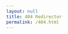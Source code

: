 ```yaml
---
layout: null
title: 404 Redirector
permalink: /404.html
---
```


<script language="JavaScript">
  var forwardingURL=window.location.pathname;
  if (forwardingURL.charAt(forwardingURL.length - 1) != "/") forwardingURL += "/";
  var gonnaFwd = false;
  var newURL = "";
  var baseURL = "";
  console.log(forwardingURL);
  {% for item in site.data.docsarchive.docker-compose %}
  if (forwardingURL.indexOf("/{{ item[0] }}") > -1)
  {
    console.log("Found via Docker Compose file for Acrhive")
    gonnaFwd = true;
    // make it so redirects cascade; first, use the base URL, then append path
    baseURL = forwardingURL.replace("/{{ item[0] }}","{{ page.archiveserver }}:{{ item[1].ports[0] | replace:':4000','' }}");
    forwardingURL = forwardingURL.replace("/{{ item[0] }}","");
  }{% endfor %}
  {% for item in site.data.redirects %}
  var redirectVal = {{ item | jsonify }};
  if (forwardingURL == redirectVal.source)
  {
    console.log("Found via CSV @ ", redirectVal.source, redirectVal.destination);
    gonnaFwd = true;
    newURL = forwardingURL.replace(redirectVal.source,redirectVal.destination);
  }
  {% endfor %}
  {% for page in site.pages %}{% if page.aliases %}
  var aliases = {{ page.aliases | jsonify }};
  if( Object.prototype.toString.call( aliases ) === '[object Array]' ) {
    // aliases is an array, therefore, there are multiple aliases
    for (i=0; i< aliases.length; i++)
    {
      if (forwardingURL == aliases[i])
      {
        console.log("Found via Page Aliases on a multi-alias page @", "{{ page.url }}", aliases[i])
        gonnaFwd = true;
        newURL = "{{ page.url }}";
      }
    }
  } else {
    // only one alias for this page.
    if (forwardingURL == aliases)
    {
      console.log("Found via Page Aliases on a single-alias page @", forwardingURL.indexOf(aliases[i]), aliases[i])
      gonnaFwd = true;
      newURL = "{{ page.url }}";
    }
  }
  {% endif %}{% endfor %}
  if (gonnaFwd) {
    newURL = baseURL + newURL;
    console.log("Forwarding to: " + newURL);
    window.location.replace(newURL);
    window.location.href = newURL;
    document.write('<meta http-equiv="refresh" content="0; url=' + newURL + '">')
  } else {
    window.location.replace("/sorry/#" + forwardingURL);
    window.location.href = "/sorry/#" + forwardingURL;
    document.write('<meta http-equiv="refresh" content="0; url=/sorry/#' + forwardingURL + '">')
  }
</script>
